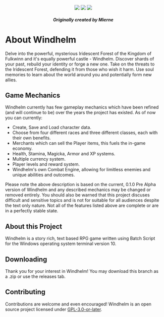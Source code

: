 <div align="center">
  
  ![](https://badgen.net/badge/icon/windows?icon=windows&label) ![](https://badgen.net/github/release/mierne/windhelm/) ![](https://badgen.net/github/stars/mierne/windhelm)
  ##### Originally created by Mierne
</div>



# About Windhelm
Delve into the powerful, mysterious Iridescent Forest of the Kingdom of Fulkwinn and it's equally powerful castle - Windhelm.
Discover shards of your past, rebuild your identity or forge a new one. Take on the threats to the Iridescent Forest, defending it from those who wish it harm.
Use soul memories to learn about the world around you and potentially form new allies.

## Game Mechanics
Windhelm currently has few gameplay mechanics which have been refined (and will continue to be) over the years the project has existed.
As of now you can currently:
- Create, Save and Load character data.
- Choose from four different races and three different classes, each with their own benefits.
- Merchants which can sell the Player items, this fuels the in-game economy.
- Health, Stamina, Magicka, Armor and XP systems.
- Multiple currency system.
- Player levels and reward system.
- Windhelm's own Combat Engine, allowing for limitless enemies and unique abilities and outcomes.

Please note the above description is based on the current, 0.1.0 Pre Alpha version of Windhelm and any described mechanics may be changed or removed entirely.
You should also be warned that this project discuses difficult and sensitive topics and is not for suitable for all audiences despite the text only nature.
Not all of the features listed above are complete or are in a perfectly stable state.

## About this Project
Windhelm is a story rich, text based RPG game written using Batch Script for the Windows operating system terminal version 10.

## Downloading
Thank you for your interest in Windhelm! You may download this branch as a .zip or use the releases tab.

## Contributing
Contributions are welcome and even encouraged! Windhelm is an open source project licensed under [GPL-3.0-or-later](https://www.gnu.org/licenses/gpl-3.0-standalone.html).
